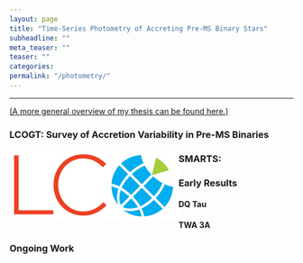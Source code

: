 ```yaml
---
layout: page
title: "Time-Series Photometry of Accreting Pre-MS Binary Stars"
subheadline: ""
meta_teaser: ""
teaser: ""
categories:
permalink: "/photometry/"
---
```

<hr>

<a href='https://tofflemire.github.io/research/'>(A more general overview of my thesis can be found here.)</a>

### LCOGT: Survey of Accretion Variability in Pre-MS Binaries

<a href='https://lco.global/' target='blank'>
  <img src="/local_files/LCO-logo-web.jpg" width="300" ALIGN="left">
</a>

### SMARTS: 

### Early Results

#### DQ Tau

#### TWA 3A

### Ongoing Work

